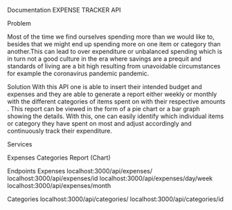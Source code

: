 Documentation
EXPENSE TRACKER API

Problem 

Most of the time we find ourselves spending more than we would like to, besides that we might end up spending more on one item or category than another.This can lead to over expenditure or unbalanced spending which is in turn not a good culture in the era where savings are a prequit and standards of living are a bit high resulting from unavoidable circumstances for example the  coronavirus pandemic pandemic.

Solution
With this API one is able to insert their intended budget and expenses and they are able to generate a report either weekly or monthly with the different categories of items spent on with their respective amounts . This report can be viewed in the form of a pie chart or a bar graph showing the details. With this, one can easily identify which individual items or category they have spent on most and adjust accordingly and continuously track their expenditure. 

Services 

Expenses
Categories
Report (Chart)

Endpoints
Expenses
localhost:3000/api/expenses/
localhost:3000/api/expenses/id
localhost:3000/api/expenses/day/week
localhost:3000/api/expenses/month

Categories
localhost:3000/api/categories/
localhost:3000/api/categories/id

